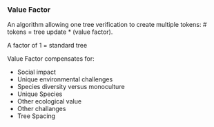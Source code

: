 ### Value Factor
An algorithm allowing one tree verification to create multiple tokens: # tokens = tree update * (value factor).

A factor of 1 = standard tree

Value Factor compensates for:
  - Social impact
  - Unique environmental challenges
  - Species diversity versus monoculture
  - Unique Species 
  - Other ecological value
  - Other challanges
  - Tree Spacing
